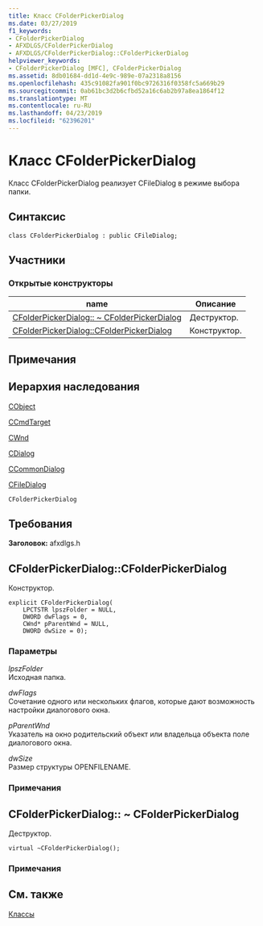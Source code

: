 ```yaml
---
title: Класс CFolderPickerDialog
ms.date: 03/27/2019
f1_keywords:
- CFolderPickerDialog
- AFXDLGS/CFolderPickerDialog
- AFXDLGS/CFolderPickerDialog::CFolderPickerDialog
helpviewer_keywords:
- CFolderPickerDialog [MFC], CFolderPickerDialog
ms.assetid: 8db01684-dd1d-4e9c-989e-07a2318a8156
ms.openlocfilehash: 435c91082fa901f0bc9726316f0358fc5a669b29
ms.sourcegitcommit: 0ab61bc3d2b6cfbd52a16c6ab2b97a8ea1864f12
ms.translationtype: MT
ms.contentlocale: ru-RU
ms.lasthandoff: 04/23/2019
ms.locfileid: "62396201"
---
```

# <a name="cfolderpickerdialog-class"></a>Класс CFolderPickerDialog

Класс CFolderPickerDialog реализует CFileDialog в режиме выбора папки.

## <a name="syntax"></a>Синтаксис

```
class CFolderPickerDialog : public CFileDialog;
```

## <a name="members"></a>Участники

### <a name="public-constructors"></a>Открытые конструкторы

|name|Описание|
|----------|-----------------|
|[CFolderPickerDialog:: ~ CFolderPickerDialog](#_dtorcfolderpickerdialog)|Деструктор.|
|[CFolderPickerDialog::CFolderPickerDialog](#cfolderpickerdialog)|Конструктор.|

## <a name="remarks"></a>Примечания

## <a name="inheritance-hierarchy"></a>Иерархия наследования

[CObject](../../mfc/reference/cobject-class.md)

[CCmdTarget](../../mfc/reference/ccmdtarget-class.md)

[CWnd](../../mfc/reference/cwnd-class.md)

[CDialog](../../mfc/reference/cdialog-class.md)

[CCommonDialog](../../mfc/reference/ccommondialog-class.md)

[CFileDialog](../../mfc/reference/cfiledialog-class.md)

`CFolderPickerDialog`

## <a name="requirements"></a>Требования

**Заголовок:** afxdlgs.h

##  <a name="cfolderpickerdialog"></a>  CFolderPickerDialog::CFolderPickerDialog

Конструктор.

```
explicit CFolderPickerDialog(
    LPCTSTR lpszFolder = NULL,
    DWORD dwFlags = 0,
    CWnd* pParentWnd = NULL,
    DWORD dwSize = 0);
```

### <a name="parameters"></a>Параметры

*lpszFolder*<br/>
Исходная папка.

*dwFlags*<br/>
Сочетание одного или нескольких флагов, которые дают возможность настройки диалогового окна.

*pParentWnd*<br/>
Указатель на окно родительский объект или владельца объекта поле диалогового окна.

*dwSize*<br/>
Размер структуры OPENFILENAME.

### <a name="remarks"></a>Примечания

##  <a name="_dtorcfolderpickerdialog"></a>  CFolderPickerDialog:: ~ CFolderPickerDialog

Деструктор.

```
virtual ~CFolderPickerDialog();
```

### <a name="remarks"></a>Примечания

## <a name="see-also"></a>См. также

[Классы](../../mfc/reference/mfc-classes.md)

